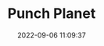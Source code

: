 ---
date: 2022-09-06 11:09:37
title: 'Punch Planet'	
tags: [2.5D, 2D fighter, PC, online PvP, rollback netcode]
img: https://i.imgur.com/OIXHh6o.jpg
price: $19.99 One Time	
link: https://store.steampowered.com/app/577970/Punch_Planet__Early_Access/	
discord: https://discord.gg/punchplanet	
twitter: https://twitter.com/PunchPlanet
---